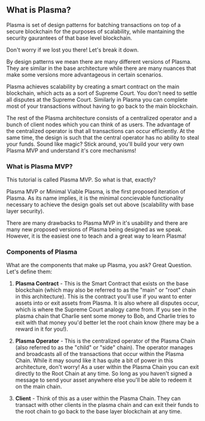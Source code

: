 ## What is Plasma?

Plasma is set of design patterns for batching transactions on top of a secure blockchain for the purposes of scalability, while mantaining the security gaurantees of that base level blockchain. 

Don't worry if we lost you there! Let's break it down. 

By design patterns we mean there are many different versions of Plasma. They are similar in the base architecture while there are many nuances that make some versions more advantageous in certain scenarios. 

Plasma achieves scalability by creating a smart contract on the main blockchain, which acts as a sort of Supreme Court. You don't need to settle all disputes at the Supreme Court. Similarly in Plasma you can complete most of your transactions without having to go back to the main blockchain. 

The rest of the Plasma architecture consists of a centralized operator and a bunch of client nodes which you can think of as users. The advantage of the centralized operator is that all transactions can occur efficiently. At the same time, the design is such that the central operator has no ability to steal your funds. Sound like magic? Stick around, you'll build your very own Plasma MVP and understand it's core mechanisms! 
 
### What is Plasma MVP?

This tutorial is called Plasma MVP. So what is that, exactly?

Plasma MVP or Minimal Viable Plasma, is the first proposed iteration of Plasma. As its name implies, it is the minimal concievable functionality necessary to achieve the design goals set out above (scalability with base layer security). 

There are many drawbacks to Plasma MVP in it's usability and there are many new proposed versions of Plasma being designed as we speak. However, it is the easiest one to teach and a great way to learn Plasma! 

### Components of Plasma

What are the components that make up Plasma, you ask? Great Question. Let's define them:

1. **Plasma Contract** - This is the Smart Contract that exists on the base blockchain (which may also be referred to as the "main" or "root" chain in this architecture). This is the contract you'll use if you want to enter assets into or exit assets from Plasma. It is also where all disputes occur, which is where the Supreme Court analogy came from. If you see in the plasma chain that Charlie sent some money to Bob, and Charlie tries to exit with that money you'd better let the root chain know (there may be a reward in it for you!). 

2. **Plasma Operator** - This is the centralized operator of the Plasma Chain (also referred to as the "child" or "side" chain). The operator manages and broadcasts all of the transactions that occur within the Plasma Chain. While it may sound like it has quite a bit of power in this architecture, don't worry! As a user within the Plasma Chain you can exit directly to the Root Chain at any time. So long as you haven't signed a message to send your asset anywhere else you'll be able to redeem it on the main chain.

3. **Client** - Think of this as a user within the Plasma Chain. They can transact with other clients in the plasma chain and can exit their funds to the root chain to go back to the base layer blockchain at any time.